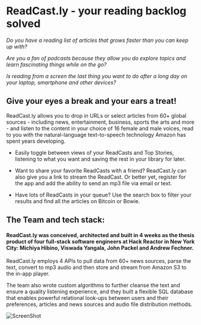 # ReadCast.ly - your reading backlog solved

_Do you have a reading list of articles that grows faster than you can keep up with?_

_Are you a fan of podcasts because they allow you do explore topics and learn fascinating things while on the go?_ 

_Is reading from a screen the last thing you want to do after a long day on your laptop, smartphone and other devices?_ 

## Give your eyes a break and your ears a treat!

ReadCast.ly allows you to drop in URLs or select articles from 60+ global sources - including news, entertainment, business, sports the arts and more - and listen to the content in your choice of 16 female and male voices, read to you with the natural-language text-to-speech technology Amazon has spent years developing.

* Easily toggle between views of your ReadCasts and Top Stories, listening to what you want and saving the rest in your library for later. 

* Want to share your favorite ReadCasts with a friend? ReadCast.ly can also give you a link to stream the ReadCast. Or better yet, register for the app and add the ability to send an mp3 file via email or text. 

* Have lots of ReadCasts in your queue? Use the search box to filter your results and find all the articles on Bitcoin or Bowie.

## The Team and tech stack:

#### ReadCast.ly was conceived, architected and built in 4 weeks as the thesis product of four full-stack software engineers at Hack Reactor in New York City: Michiya Hibino, Viswada Yangala, John Packel and Andrew Fechner. ####

ReadCast.ly employs 4 APIs to pull data from 60+ news sources, parse the text, convert to mp3 audio and then store and stream from Amazon S3 to the in-app player. 

The team also wrote custom algorithms to further cleanse the text and ensure a quality listening experience, and they built a flexible SQL database that enables powerful relational look-ups between users and their preferences, articles and news sources and audio file distribution methods.

![ScreenShot](https://cloud.githubusercontent.com/assets/19581802/26006671/5208f2aa-370b-11e7-9380-2fd94edd14dd.png)



